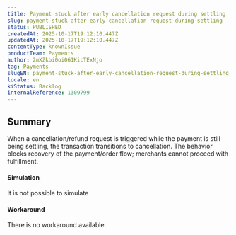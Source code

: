 ```yaml
---
title: Payment stuck after early cancellation request during settling
slug: payment-stuck-after-early-cancellation-request-during-settling
status: PUBLISHED
createdAt: 2025-10-17T19:12:10.447Z
updatedAt: 2025-10-17T19:12:10.447Z
contentType: knownIssue
productTeam: Payments
author: 2mXZkbi0oi061KicTExNjo
tag: Payments
slugEN: payment-stuck-after-early-cancellation-request-during-settling
locale: en
kiStatus: Backlog
internalReference: 1309799
---
```


## Summary


When a cancellation/refund request is triggered while the payment is still being settling, the transaction transitions to cancellation.
The behavior blocks recovery of the payment/order flow; merchants cannot proceed with fulfillment.


#### Simulation


It is not possible to simulate


#### Workaround


There is no workaround available.



